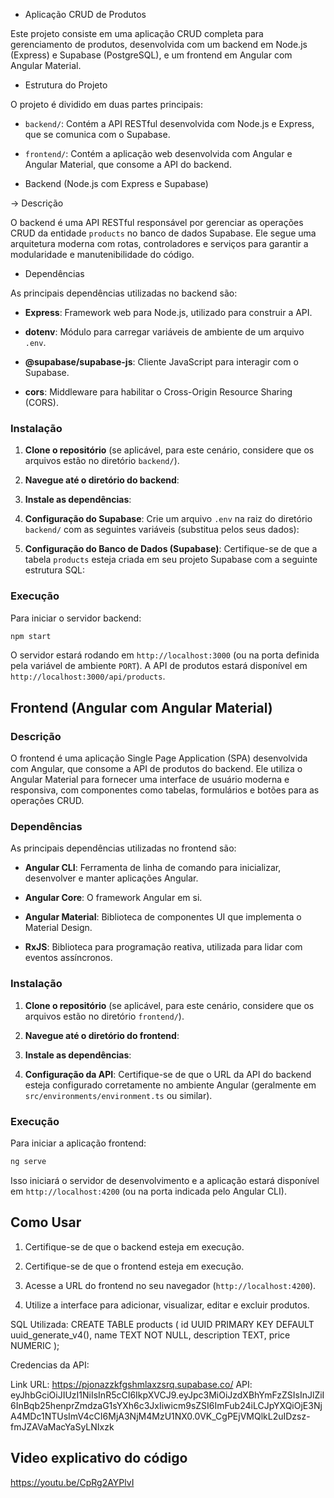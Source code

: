 - Aplicação CRUD de Produtos

Este projeto consiste em uma aplicação CRUD completa para gerenciamento de produtos, desenvolvida com um backend em Node.js (Express) e Supabase (PostgreSQL), e um frontend em Angular com Angular Material.

-  Estrutura do Projeto

O projeto é dividido em duas partes principais:

- `backend/`: Contém a API RESTful desenvolvida com Node.js e Express, que se comunica com o Supabase.

- `frontend/`: Contém a aplicação web desenvolvida com Angular e Angular Material, que consome a API do backend.

- Backend (Node.js com Express e Supabase)

->  Descrição

O backend é uma API RESTful responsável por gerenciar as operações CRUD da entidade `products` no banco de dados Supabase. Ele segue uma arquitetura moderna com rotas, controladores e serviços para garantir a modularidade e manutenibilidade do código.

- Dependências

As principais dependências utilizadas no backend são:

- **Express**: Framework web para Node.js, utilizado para construir a API.

- **dotenv**: Módulo para carregar variáveis de ambiente de um arquivo `.env`.

- **@supabase/supabase-js**: Cliente JavaScript para interagir com o Supabase.

- **cors**: Middleware para habilitar o Cross-Origin Resource Sharing (CORS).

### Instalação

1. **Clone o repositório** (se aplicável, para este cenário, considere que os arquivos estão no diretório `backend/`).

1. **Navegue até o diretório do backend**:

1. **Instale as dependências**:

1. **Configuração do Supabase**: Crie um arquivo `.env` na raiz do diretório `backend/` com as seguintes variáveis (substitua pelos seus dados):

1. **Configuração do Banco de Dados (Supabase)**: Certifique-se de que a tabela `products` esteja criada em seu projeto Supabase com a seguinte estrutura SQL:

### Execução

Para iniciar o servidor backend:

```bash
npm start

```
O servidor estará rodando em `http://localhost:3000` (ou na porta definida pela variável de ambiente `PORT`). A API de produtos estará disponível em `http://localhost:3000/api/products`.

## Frontend (Angular com Angular Material)

### Descrição

O frontend é uma aplicação Single Page Application (SPA) desenvolvida com Angular, que consome a API de produtos do backend. Ele utiliza o Angular Material para fornecer uma interface de usuário moderna e responsiva, com componentes como tabelas, formulários e botões para as operações CRUD.

### Dependências

As principais dependências utilizadas no frontend são:

- **Angular CLI**: Ferramenta de linha de comando para inicializar, desenvolver e manter aplicações Angular.

- **Angular Core**: O framework Angular em si.

- **Angular Material**: Biblioteca de componentes UI que implementa o Material Design.

- **RxJS**: Biblioteca para programação reativa, utilizada para lidar com eventos assíncronos.

### Instalação

1. **Clone o repositório** (se aplicável, para este cenário, considere que os arquivos estão no diretório `frontend/`).

1. **Navegue até o diretório do frontend**:

1. **Instale as dependências**:

1. **Configuração da API**: Certifique-se de que o URL da API do backend esteja configurado corretamente no ambiente Angular (geralmente em `src/environments/environment.ts` ou similar).

### Execução

Para iniciar a aplicação frontend:

```bash
ng serve
```

Isso iniciará o servidor de desenvolvimento e a aplicação estará disponível em `http://localhost:4200` (ou na porta indicada pelo Angular CLI).

## Como Usar

1. Certifique-se de que o backend esteja em execução.

1. Certifique-se de que o frontend esteja em execução.

1. Acesse a URL do frontend no seu navegador (`http://localhost:4200`).

1. Utilize a interface para adicionar, visualizar, editar e excluir produtos.


SQL Utilizada: 
CREATE TABLE products (
  id UUID PRIMARY KEY DEFAULT uuid_generate_v4(),
  name TEXT NOT NULL,
  description TEXT,
  price NUMERIC
);

Credencias da API:

Link URL:  https://pjonazzkfgshmlaxzsrq.supabase.co/
API: eyJhbGciOiJIUzI1NiIsInR5cCI6IkpXVCJ9.eyJpc3MiOiJzdXBhYmFzZSIsInJlZiI6InBqb25henprZmdzaG1sYXh6c3JxIiwicm9sZSI6ImFub24iLCJpYXQiOjE3NjA4MDc1NTUsImV4cCI6MjA3NjM4MzU1NX0.0VK_CgPEjVMQlkL2uIDzsz-fmJZAVaMacYaSyLNIxzk

## Video explicativo do código

https://youtu.be/CpRg2AYPlvI
